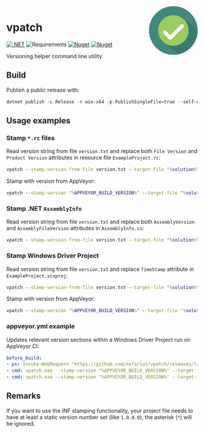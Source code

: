 <img src="assets/favicon_128x128.png" align="right" />

# vpatch

[![.NET](https://github.com/nefarius/vpatch/actions/workflows/build.yml/badge.svg)](https://github.com/nefarius/vpatch/actions/workflows/build.yml) ![Requirements](https://img.shields.io/badge/Requires-.NET%208.0-blue.svg) [![Nuget](https://img.shields.io/nuget/v/Nefarius.Tools.Vpatch)](https://www.nuget.org/packages/Nefarius.Tools.Vpatch/) [![Nuget](https://img.shields.io/nuget/dt/Nefarius.Tools.Vpatch)](https://www.nuget.org/packages/Nefarius.Tools.Vpatch/)

Versioning helper command line utility

## Build

Publish a public release with:

```PowerShell
dotnet publish -c Release -r win-x64 -p:PublishSingleFile=true --self-contained true
```

## Usage examples

### Stamp `*.rc` files

Read version string from file `version.txt` and replace both `File Version` and `Product Version` attributes in resource file `ExampleProject.rc`:

```cmd
vpatch --stamp-version-from-file version.txt --target-file "%solution%\ExampleProject\ExampleProject.rc" --resource.file-version --resource.product-version
```

Stamp with version from AppVeyor:

```cmd
vpatch --stamp-version "%APPVEYOR_BUILD_VERSION%" --target-file "%solution%\ExampleProject\ExampleProject.rc" --resource.file-version --resource.product-version
```

### Stamp .NET `AssemblyInfo`

Read version string from file `version.txt` and replace both `AssemblyVersion` and `AssemblyFileVersion` attributes in `AssemblyInfo.cs`:

```cmd
vpatch --stamp-version-from-file version.txt --target-file "%solution%\ExampleProject\Properties\AssemblyInfo.cs" --assembly.version --assembly.file-version
```

### Stamp Windows Driver Project

Read version string from file `version.txt` and replace `TimeStamp` attribute in `ExampleProject.vcxproj`:

```cmd
vpatch --stamp-version-from-file version.txt --target-file "%solution%\ExampleProject\ExampleProject.vcxproj" --vcxproj.inf-time-stamp
```

Stamp with version from AppVeyor:

```cmd
vpatch --stamp-version "%APPVEYOR_BUILD_VERSION%" --target-file "%solution%\ExampleProject\ExampleProject.vcxproj" --vcxproj.inf-time-stamp
```

### appveyor.yml example

Updates relevant version sections within a Windows Driver Project run on AppVeyor CI:

```yaml
before_build:
- ps: Invoke-WebRequest "https://github.com/nefarius/vpatch/releases/latest/download/vpatch.exe" -OutFile vpatch.exe
- cmd: vpatch.exe --stamp-version "%APPVEYOR_BUILD_VERSION%" --target-file ".\sys\%APPVEYOR_PROJECT_NAME%.vcxproj" --vcxproj.inf-time-stamp
- cmd: vpatch.exe --stamp-version "%APPVEYOR_BUILD_VERSION%" --target-file ".\sys\%APPVEYOR_PROJECT_NAME%.rc" --resource.file-version --resource.product-version
```

## Remarks

If you want to use the INF stamping functionality, your project file needs to have at least a static version number set (like `1.0.0.0`), the asterisk (`*`) will be ignored.

